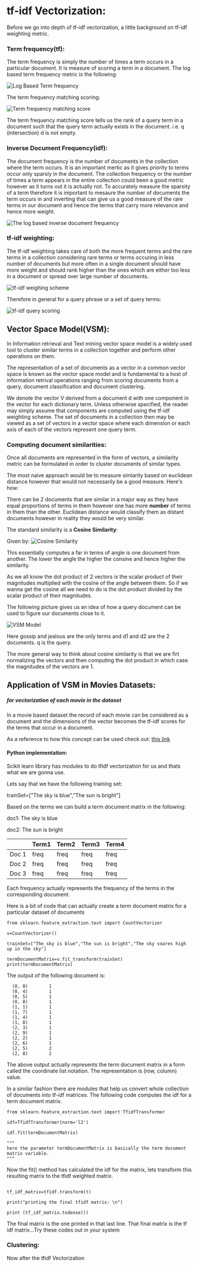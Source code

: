 # tf-idf Vectorization:

Before we go into depth of tf-idf vectorization, a little background on tf-idf weighting metric.

### Term frequency(tf):

The term frequency is simply the number of times a term occurs in a particular document. It is measure of scoring a term in a document. The log based term frequency metric is the following:

![Log Based Term frequency](https://github.com/CrossDomainCollaborativeFiltering/Clustering/blob/master/assets/tf.PNG) 

The term frequency matching scoring: 

![Term frequency matching score](https://github.com/CrossDomainCollaborativeFiltering/Clustering/blob/master/assets/tfMatchingScore.PNG) 

The term frequency matching score tells us the rank of a query term in a document such that the query term actually exists in the document. i.e. q (intersection) d is not empty.

### Inverse Document Frequency(idf):

The document frequency is the number of documents in the collection where the term occurs. It is an important mertic as it gives priority to terms occur only sparsly in the document. The collection frequency or the number of times a term appears in the entire collection could been a good metric however as it turns out it is actually not. To accurately measure the sparsity of a term therefore it is important to mesaure the number of documents the term occurs in and inverting that can give us a good measure of the rare terms in our document and hence the terms that carry more relevance and hence more weight.

![The log based inverse document frequency](https://github.com/CrossDomainCollaborativeFiltering/Clustering/blob/master/assets/idf.PNG)

### tf-idf weighting:

The tf-idf weighting takes care of both the more frequent terms and the rare terms in a collection considering rare terms or terms occuring in less number of documents but more often in a single document should have more weight and should rank higher than the ones which are either too less in a document or spread over large number of documents.

![tf-idf weighing scheme](https://github.com/CrossDomainCollaborativeFiltering/Clustering/blob/master/assets/tf-idf.PNG)

Therefore in general for a query phrase or a set of query terms:

![tf-idf query scoring](https://github.com/CrossDomainCollaborativeFiltering/Clustering/blob/master/assets/tfidfQueryScoring.PNG) 

## Vector Space Model(VSM):

In Information retrieval and Text mining vector space model is a widely used tool to cluster similar terms in a collection together and perform other operations on them.

The representation of a set of documents as a vector in a common vector space is known as the vector space model and is fundamental to a host of information retrival operations ranging from scoring documents from a query, document classification and document clustering.

We denote the vector V derived from a document d with one component in the vector for each dictionary term. Unless otherwise specified, the reader may simply assume that components are computed using the tf-idf weighting scheme. The set of documents in a collection then may be viewed as a set of vectors in a vector space where each dimension or each axis of each of the vectors represent one query term.

### Computing document similarities:

Once all documents are represented in the form of vectors, a similarity metric can be formulated in order to cluster documents of similar types.
 
The most naive approach would be to measure simlarity based on euclidean distance however that would not necessarily be a good measure. Here's how:

There can be 2 documents that are similar in a major way as they have equal proportions of terms in them however one has more **number** of terms in them than the other. Euclidean distance would classify them as distant documents however in reality they would be very similar.

The standard similarity is a **Cosine Similarity**:

Given by: ![Cosine Similarity](https://github.com/CrossDomainCollaborativeFiltering/Clustering/blob/master/assets/cosineSim.PNG)

This essentially computes a far in terms of angle is one document from another. The lower the angle the higher the consine and hence higher the similarity.

As we all know the dot product of 2 vectors is the scalar product of their magnitudes multiplied with the cosine of the angle between them. So if we wanna get the cosine all we need to do is the dot product divided by the scalar product of their magnitudes.

The following picture gives us an idea of how a query document can be used to figure our documents close to it.

![VSM Model](https://github.com/CrossDomainCollaborativeFiltering/Clustering/blob/master/assets/vsm.PNG)

Here gossip and jealous are the only terms and d1 and d2 are the 2 documents. q is the query.

The more general way to think about cosine similarity is that we are firt normalizing the vectors and then computing the dot product in which case the magnitudes of the vectors are 1.

## Application of VSM in Movies Datasets:
##### for vectorization of each movie in the dataset

In a movie based dataset the record of each movie can be considered as a  document and the dimensions of the vector becomes the tf-idf scores for the terms that occur in a document. 

As a reference to how this concept can be used check out: [this link](http://blog.christianperone.com/2011/09/machine-learning-text-feature-extraction-tf-idf-part-i/)

#### Python implementation:

Scikit learn library has modules to do tfidf vectorization for us and thats what we are gonna use.

Lets say that we have the following training set:

trainSet=["The sky is blue","The sun is bright"]

Based on the terms we can build a term document matrix in the following:

doc1: The sky is blue

doc2: The sun is bright

|  | Term1 | Term2 | Term3 | Term4 | 
|---| --- | --- | --- | --- |
| Doc 1 | freq | freq | freq | freq |
| Doc 2 | freq | freq | freq | freq |
| Doc 3 | freq | freq | freq | freq |

Each frequency actually represents the frequency of the terms in the corresponding document.

Here is a bit of code that can actually create a term document matrix for a particular dataset of documents

```
from sklearn.feature_extraction.text import CountVectorizer

v=CountVectorizer()

trainSet=["The sky is blue","The sun is bright","The sky soares high up in the sky"]

termDocumentMatrix=v.fit_transform(trainSet)
print(termDocumentMatrix)
```
The output of the following document is:

```
  (0, 0)        1
  (0, 4)        1
  (0, 5)        1
  (0, 8)        1
  (1, 1)        1
  (1, 7)        1
  (1, 4)        1
  (1, 8)        1
  (2, 3)        1
  (2, 9)        1
  (2, 2)        1
  (2, 6)        1
  (2, 5)        2
  (2, 8)        2
```

The above output actually represents the term document matrix in a form called the coordinate list notation. The representation is (row, column)  value.

In a similar fashion there are modules that help us convert whole collection of documents into tf-idf matrices.
The following code computes the idf for a term document matrix.

```
from sklearn.feature_extraction.text import TfidfTransformer

idf=TfidfTransformer(norm='l2')

idf.fit(termDocumentMatrix)

"""
here the parameter termDocumentMatrix is basically the term document matrix variable.
"""

```
Now the fit() method has calculated the idf for the matrix, lets transform this resulting matrix to the tfidf weighted matrix.

```

tf_idf_matrix=tfidf.transform(t)

print("printing the final tfidf matrix: \n")

print (tf_idf_matrix.todense())
```
The final matrix is the one printed in that last line. That final matrix is the tf idf matrix...Try these codes out in your system

### Clustering:

Now after the tfidf Vectorization